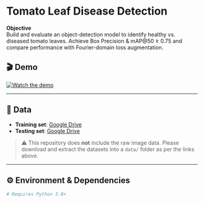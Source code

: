# Tomato Leaf Disease Detection
**Objective**  
Build and evaluate an object-detection model to identify healthy vs. diseased tomato leaves. Achieve Box Precision & mAP@50 ≥ 0.75 and compare performance with Fourier-domain loss augmentation.

## 🎬 Demo

[![Watch the demo](https://img.youtube.com/vi/x10fokG43Aw/0.jpg)](https://youtu.be/x10fokG43Aw)

---

## 📂 Data  
- **Training set**: [Google Drive](https://drive.google.com/drive/folders/18rvdYBQjNOiY5g9KAcCqZhVu0M3UDz-R?usp=drive_link)  
- **Testing set**: [Google Drive](https://drive.google.com/drive/folders/1kU0LtrZcozzOc7dNXuqcfPXWSN36ebXv?usp=drive_link)  

> ⚠️ This repository does **not** include the raw image data. Please download and extract the datasets into a `data/` folder as per the links above.

---

## ⚙️ Environment & Dependencies

```bash
# Requires Python 3.8+
